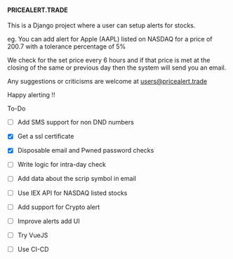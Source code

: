 #### PRICEALERT.TRADE

This is a Django project where a user can setup alerts for stocks.

eg.
You can add alert for Apple (AAPL) listed on NASDAQ for a price of 200.7
with a tolerance percentage of 5%

We check for the set price every 6 hours and if that price is met at the
closing of the same or previous day then the system will send you an email.

Any suggestions or criticisms are welcome at users@pricealert.trade

Happy alerting !!


To-Do

- [ ] Add SMS support for non DND numbers
- [x] Get a ssl certificate
- [x] Disposable email and Pwned password checks
- [ ] Write logic for intra-day check
- [ ] Add data about the scrip symbol in email
- [ ] Use IEX API for NASDAQ listed stocks
- [ ] Add support for Crypto alert
- [ ] Improve alerts add UI
- [ ] Try VueJS
- [ ] Use CI-CD

